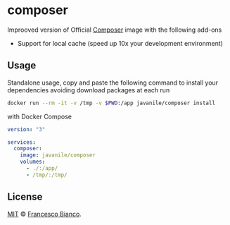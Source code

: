 # composer

Improoved version of Official [Composer](https://hub.docker.com/_/composer) image with the following add-ons

- Support for local cache (speed up 10x your development environment)

## Usage

Standalone usage, copy and paste the following command to install your dependencies avoiding download packages at each run

```sh
docker run --rm -it -v /tmp -v $PWD:/app javanile/composer install
```

with Docker Compose

```yaml
version: "3"

services:
  composer:
    image: javanile/composer
    volumes:
      - ./:/app/
      - /tmp/:/tmp/
```

## License

[MIT](LICENSE) © [Francesco Bianco](https://github.com/francescobianco).
